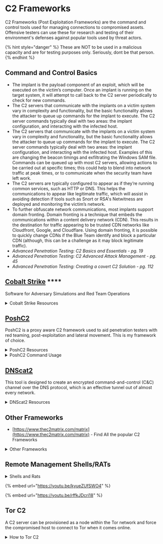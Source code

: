 # C2 Frameworks

C2 Frameworks (Post Exploitation Frameworks) are the command and control tools used for managing connections to compromised assets. Offensive testers can use these for research and testing of their environment's defenses against popular tools used by threat actors.

{% hint style="danger" %}
These are NOT to be used in a malicious capacity and are for testing purposes only. Seriously, dont be that person.
{% endhint %}

## Command and Control Basics

* The implant is the payload component of an exploit, which will be executed on the victim’s computer. Once an implant is running on the target system, it will attempt to call back to the C2 server periodically to check for new commands.
* The C2 servers that communicate with the implants on a victim system vary in complexity and functionality, but the basic functionality allows the attacker to queue up commands for the implant to execute. The C2 server commands typically deal with two areas: the implant configuration, and interacting with the infected host.
* The C2 servers that communicate with the implants on a victim system vary in complexity and functionality, but the basic functionality allows the attacker to queue up commands for the implant to execute. The C2 server commands typically deal with two areas: the implant configuration, and interacting with the infected host. Examples of this are changing the beacon timings and exfiltrating the Windows SAM file. Commands can be queued up with most C2 servers, allowing actions to be carried out at specific times; this could help to blend into network traffic at peak times, or to communicate when the security team have left work.
* The C2 servers are typically configured to appear as if they’re running common services, such as HTTP or DNS. This helps the communications to appear like legitimate traffic, which will assist in avoiding detection if tools such as Snort or RSA's Netwitness are deployed and monitoring the victim’s network.
* To further obfuscate network communications, most implants support domain fronting. Domain fronting is a technique that embeds the communications within a content delivery network (CDN). This results in the destination for traffic appearing to be trusted CDN networks like Cloudfront, Google, and Cloudflare. Using domain fronting, it is possible to quickly change CDNs if the Blue Team identify and block a particular CDN (although, this can be a challenge as it may block legitimate traffic).
* _Advanced Penetration Testing: C2  Basics and Essentials - pg. 19_
* _Advanced Penetration Testing: C2  Advanced  Attack Management - pg. 45_
* _Advanced Penetration Testing: Creating a covert C2 Solution - pg. 112_

## [**Cobalt Strike**](https://www.cobaltstrike.com/) ****&#x20;

Software for Adversary Simulations and Red Team Operations

<details>

<summary>Cobalt Strike Resources</summary>

* [bluscreenofjeff/AggressorScripts](https://github.com/bluscreenofjeff/AggressorScripts)- Script your cobalt strike
* [harleyQu1nn/AggressorScripts](https://github.com/harleyQu1nn/AggressorScripts) - Alternate collection of scripts
* [ElevateKit](https://github.com/rsmudge/ElevateKit) - Use 3rd party privilege escalation techniques with Cobalt Strike's beacon payload
* [StayKit](https://github.com/0xthirteen/StayKit) - StayKit is an extension for Cobalt Strike persistence by leveraging the execute\_assembly function with the SharpStay .NET assembly.
* [MoveKit](https://github.com/0xthirteen/MoveKit) - Movekit is an extension of built in Cobalt Strike lateral movement by leveraging the execute\_assembly function with the SharpMove and SharpRDP .NET assemblies.
* [CobaltStrike-Cheatsheet](https://github.com/swisskyrepo/PayloadsAllTheThings/blob/master/Methodology%20and%20Resources/Cobalt%20Strike%20-%20Cheatsheet.md)
* [https://www.ired.team/offensive-security/red-team-infrastructure/cobalt-strike-101-installation-and-interesting-commands](https://www.ired.team/offensive-security/red-team-infrastructure/cobalt-strike-101-installation-and-interesting-commands)
* _Operator Handbook: Cobalt Strike - pg. 52_

</details>

## ****[**PoshC2**](https://github.com/nettitude/PoshC2/)****

PoshC2 is a proxy aware C2 framework used to aid penetration testers with red teaming, post-exploitation and lateral movement. This is my framework of choice.

<details>

<summary>PoshC2 Resources</summary>

* [https://poshc2.readthedocs.io/en/latest/](https://poshc2.readthedocs.io/en/latest/)
* [Apache Mod Python](https://labs.nettitude.com/blog/apache-mod\_python-for-red-teams/) - Advanced C2 comms through Apache web servers
* [https://www.youtube.com/watch?v=zj0ijJF9cEQ\&feature=youtu.be](https://www.youtube.com/watch?v=zj0ijJF9cEQ\&feature=youtu.be)
* [https://www.youtube.com/watch?v=XKJ4hTPGBQ4\&feature=emb\_title](https://www.youtube.com/watch?v=XKJ4hTPGBQ4\&feature=emb\_title)

</details>

<details>

<summary>PoshC2 Command Usage</summary>

* &#x20;[https://poshc2.readthedocs.io/](https://poshc2.readthedocs.io/)
* To run PoshC2, navigate to the installation directory and run the C2Server.py. This will start the server that serves the implant payloads and communicates with any running implants.
* Prior to running the C2Server.py, it is possible to modify the configuration of the C2 server with the Config.py and restart any running server.
* Once the C2 server has been started, a list of payloads will be shown to the user, which can be used in social engineering attacks or if access to cmd.exe or powershell.exe is available.
* To communicate and issue commands to any implants we have deployed, we must connect into the C2 server by using the ‘ImplantHandler.py’.
* [https://poshc2.readthedocs.io/en/latest/install\_and\_setup/firsttime2.html](https://poshc2.readthedocs.io/en/latest/install\_and\_setup/firsttime2.html)
* [https://github.com/nettitude/PoshC2/wiki/Getting-Started](https://github.com/nettitude/PoshC2/wiki/Getting-Started)
* [https://github.com/nettitude/PoshC2/wiki/Privilege-Esca](https://github.com/nettitude/PoshC2/wiki/Privilege-Escalation)

</details>

## [**DNScat2**](https://github.com/iagox86/dnscat2)&#x20;

This tool is designed to create an encrypted command-and-control (C\&C) channel over the DNS protocol, which is an effective tunnel out of almost every network.

<details>

<summary>DNScat2 Resources</summary>

* [https://www.kali.org/tools/dnscat2/](https://www.kali.org/tools/dnscat2/)
* [https://github.com/lukebaggett/dnscat2-powershell/](https://github.com/lukebaggett/dnscat2-powershell/)&#x20;
* [https://www.blackhillsinfosec.com/bypassing-cylance-part-2-using-dnscat2/](https://www.blackhillsinfosec.com/bypassing-cylance-part-2-using-dnscat2/)
* _Hacker Playbook 3: dnscat2 - pg.15_

</details>

## **Other Frameworks**

* [https://www.thec2matrix.com/matrix](https://www.thec2matrix.com/matrix) - Find All the popular C2 Frameworks

<details>

<summary>Other Frameworks</summary>

* [SILENTTRINITY](https://github.com/byt3bl33d3r/SILENTTRINITY) - SILENTTRINITY is modern, asynchronous, multiplayer & multiserver C2/post-exploitation framework powered by Python 3 and .NETs DLR.
  * [https://www.kali.org/tools/silenttrinity/](https://www.kali.org/tools/silenttrinity/)
* [Mythic](https://github.com/its-a-feature/Mythic) - A cross-platform, post-exploit, red teaming framework built with python3, docker, docker-compose, and a web browser UI.
  * [https://github.com/MythicAgents/hermes](https://github.com/MythicAgents/hermes) - Swift 5 macOS agent
* [Kaodic](https://github.com/zerosum0x0/koadic) - Koadic, or COM Command & Control, is a Windows post-exploitation rootkit similar to other penetration testing tools such as Meterpreter and Powershell Empire. The major difference is that Koadic does most of its operations using Windows Script Host (a.k.a. JScript/VBScript), with compatibility in the core to support a default installation of Windows 2000 with no service packs (and potentially even versions of NT4) all the way through Windows 10.
* [trevorc2](https://github.com/trustedsec/trevorc2) - Written by Dave Kennedy of TrustedSec, TrevorC2 is a client/server model for masking command and control through a normally browsable website. Detection becomes much harder as time intervals are different and does not use POST requests for data exfil.
* [Merlin](https://github.com/Ne0nd0g/merlin) - Merlin is a cross-platform post-exploitation C2 server and agent written in Go.
  * &#x20;[https://medium.com/@Ne0nd0g/introducing-merlin-645da3c635a#df21](https://medium.com/@Ne0nd0g/introducing-merlin-645da3c635a#df21)
* [Prismatica](https://prismatica.io/) - Project Prismatica is a focused framework for Command and Control that is dedicated to extensibility. Our core objective is to provide a convenient platform with modular Transports, Backends, and Implants to enable rapid retooling opportunities and enhance Red Team operations.
  * [https://prismatica.io/guides/](https://prismatica.io/guides/)
  * [Diagon](https://github.com/Project-Prismatica/Diagon) - The Diagon Attack Framework is a Prismatica application containing the Ravenclaw, Gryffindor, and Slytherin remote access tools (RATs).
  * [Oculus](https://github.com/Project-Prismatica/Oculus) - Oculus is a malleable python-based C2 system allowing for instantiation of listeners for the purpose of communication with remote access tools (RATs).
  * [Acheron](https://github.com/Acheron-VAF/Acheron) - Acheron is a RESTful vulnerability assessment and management framework built around search and dedicated to terminal extensibility.
  * [Tiberium](https://github.com/0sm0s1z/Tiberium) - A Command and Control scanning tool
* [Gdog](https://github.com/maldevel/gdog) (gcat replacement) - A stealthy Python based Windows backdoor that uses Gmail as a command and control server. This project was inspired by the gcat([https://github.com/byt3bl33d3r/gcat](https://github.com/byt3bl33d3r/gcat)) from byt3bl33d3r.
* [DarkFinger-C2](https://github.com/hyp3rlinx/DarkFinger-C2/) - Windows TCPIP Finger Command / C2 Channel and Bypassing Security Software
  * [https://nasbench.medium.com/understanding-detecting-c2-frameworks-darkfinger-c2-539c79282a1c](https://nasbench.medium.com/understanding-detecting-c2-frameworks-darkfinger-c2-539c79282a1c)
* [Godoh](https://github.com/sensepost/godoh) - A DNS-over-HTTPS C2
  * [https://www.kali.org/tools/godoh/](https://www.kali.org/tools/godoh/)
* [sliver](https://www.kali.org/tools/sliver/) - This package contains a general purpose cross-platform implant framework that supports C2 over Mutual-TLS, HTTP(S), and DNS. Implants are dynamically compiled with unique X.509 certificates signed by a per-instance certificate authority generated when you first run the binary.
* [TripleCross](https://github.com/h3xduck/TripleCross) - A Linux eBPF rootkit with a backdoor, C2, library injection, execution hijacking, persistence and stealth capabilities.
* [iscariot-suite](https://gitlab.com/badsectorlabs/iscariot-suite) - The Iscariot Suite is a collection of tools to enhance and augment trusted open-source and commercial Blue Team/Sysadmin products, turning them into traitorware to achieve offensive security goals.
* [shad0w](https://github.com/bats3c/shad0w) - A post exploitation framework designed to operate covertly on heavily monitored environments
* _PTFM: C2 Tools - pg. 62_

</details>

## Remote Management Shells/RATs

<details>

<summary>Shells and Rats</summary>

* [Awesome Lists Collection: RATs](https://github.com/alphaSeclab/awesome-rat/blob/master/Readme\_en.md)
* [https://github.com/AJMartel/MeGa-RAT-Pack](https://github.com/AJMartel/MeGa-RAT-Pack)
* [p0wnedshell](https://github.com/Cn33liz/p0wnedShell) - p0wnedShell is an offensive PowerShell host application written in C# that does not rely on powershell.exe but runs powershell commands and functions within a powershell runspace environment (.NET).
* [Evil-WinRM](https://github.com/Hackplayers/evil-winrm) - This shell is the ultimate WinRM shell for hacking/pentesting.
* [Pupy](https://github.com/n1nj4sec/pupy) - Pupy is a cross-platform, multi function RAT and post-exploitation tool mainly written in python. It features an all-in-memory execution guideline and leaves a very low footprint.
* [NGROK](https://ngrok.com/product) - Ngrok exposes local servers behind NATs and firewalls to the public internet over secure tunnels.
* [TheFatRat](https://github.com/Screetsec/TheFatRat) - Easy tool to generate backdoor and easy tool to post exploitation attack like browser attack and etc . This tool compiles a malware with popular payload and then the compiled malware can be execute on windows, android, mac.d
* [EvilOSX](https://github.com/Marten4n6/EvilOSX) - Remote Administration Tool for macOS / OS X.
  * [https://www.hackingarticles.in/evilosx-rat-for-macos-osx/](https://www.hackingarticles.in/evilosx-rat-for-macos-osx/)
* [serpentine](https://github.com/jafarlihi/serpentine) - serpentine is a Windows RAT (Remote Administration Tool) that lets you interact with the clients using a multiplatform RESTful C2 server.
* [QuasarRAT](https://github.com/quasar/Quasar) - Quasar is a fast and light-weight remote administration tool coded in C#. The usage ranges from user support through day-to-day administrative work to employee monitoring. Providing high stability and an easy-to-use user interface, Quasar is the perfect remote administration solution for you.
* [Remcos-Professional-Cracked-By-Alcatraz3222](https://github.com/cybertoxin/Remcos-Professional-Cracked-By-Alcatraz3222) - Remcos lets you extensively control and manage one or many computers remotely.

</details>

{% embed url="https://youtu.be/kyueZUfSWO4" %}

{% embed url="https://youtu.be/rffkJDcri18" %}

## Tor C2

&#x20;A C2 server can be provisioned as a node within the Tor network and force the compromised host to connect to Tor when it comes online.&#x20;

<details>

<summary>How to Tor C2</summary>

* Torrc file - Tor stores its configuration in a file called torrc.&#x20;
  * In order to create a hidden service append the following lines to the torrc file&#x20;

```
# Configure hidden service directory 
HiddenServiceDir /home/username/tor_hidden 
# C2 Web Port 
HiddenServicePort 443 127.0.0.1:443
# C2 SSH Port 
HiddenServicePort 7022 127.0.0.1:7022
#C2 Metasploit Listener
HiddenServicePort 8080 127.0.0.1:8080
```

* The hidden service directory will be the place where our server will store the keys and should be outside the web server's root directory&#x20;
* The next time Tor is started, two files will be created in the tor\_hidden directory. Those files are a prive\_key and a hostname file that contains a has of the public key&#x20;
* When the C2 is live and being provisioned over the Tor network using this configuration, it can be accessed by C2 agents anywhere in the world.&#x20;
* Configuring a C2 agent to use the Tor network&#x20;
  * Once the C2 server is configured to accept connections over Tor, the next step is to enable the C2 agents deployed on compromised machines to do so.&#x20;
  * The easiest way is to bundle tor.exe with the agent and execute ti without parameters. ◇ This will cause it to run in a hidden window and open a SOCKS proxy port on localhost 9050.&#x20;
  * Please rename so it is not immediately visible in the Windows process list&#x20;
  * Changes that need to be made ▪ Change teh SSH tunneling IPs from the Internet IPv4 addresses within the code to point to the .onion address mentioned previously.&#x20;
  * Tell the SSH SOCKS proxy to upstream to the Tor SOCKs proxy on TCP 9050

</details>
